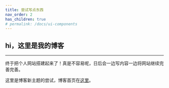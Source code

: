 ```yaml
---
title: 尝试写点东西
nav_order: 2
has_children: true
# permalink: /docs/ui-components
---
```


## hi，这里是我的博客
---
终于把个人网站搭建起来了！真是不容易呢，日后会一边写内容一边将网站继续完善完善。

这里是博客新主题的尝试，博客首页在[这里](http://leiwei.xyz)。


